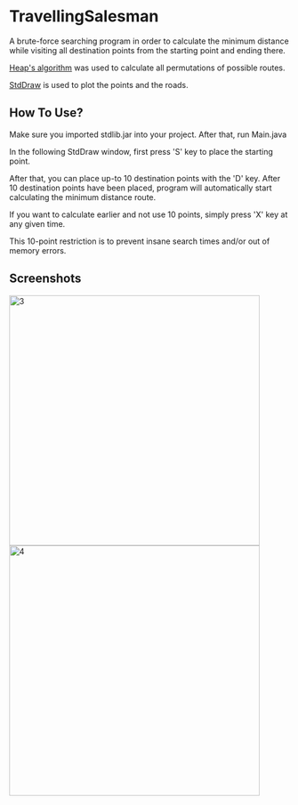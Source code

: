 # TravellingSalesman
A brute-force searching program in order to calculate the minimum distance while visiting all destination points from the starting point and ending there.   

[Heap's algorithm](https://en.wikipedia.org/wiki/Heap%27s_algorithm) was used to calculate all permutations of possible routes.   

[StdDraw](https://introcs.cs.princeton.edu/java/stdlib/stdlib.jar) is used to plot the points and the roads.

## How To Use?

Make sure you imported stdlib.jar into your project. After that, run Main.java   

In the following StdDraw window, first press 'S' key to place the starting point.   

After that, you can place up-to 10 destination points with the 'D' key. After 10 destination points have been placed, program will automatically start calculating the minimum distance route.   

If you want to calculate earlier and not use 10 points, simply press 'X' key at any given time.   

This 10-point restriction is to prevent insane search times and/or out of memory errors.   

## Screenshots

<img width="450" alt="3" src="https://user-images.githubusercontent.com/1669855/124183757-58e6dc00-dac1-11eb-9bd0-d9f8ddf8b1ac.PNG">
<img width="450" alt="4" src="https://user-images.githubusercontent.com/1669855/124183763-5b493600-dac1-11eb-9dbb-a86c3803ec4c.PNG">



